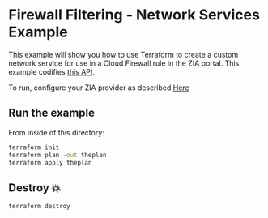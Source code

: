 # Firewall Filtering - Network Services Example

This example will show you how to use Terraform to create a custom network service for use in a Cloud Firewall rule in the ZIA portal.
This example codifies [this API](https://help.zscaler.com/zia/api#/Firewall%20Policies/NetworkServiceResource_addCustomNetworkService).

To run, configure your ZIA provider as described [Here](https://github.com/zscaler/terraform-provider-zia/blob/master/docs/index.html.markdown)

## Run the example

From inside of this directory:

```bash
terraform init
terraform plan -out theplan
terraform apply theplan
```

## Destroy 💥

```bash
terraform destroy
```
